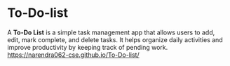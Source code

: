 # To-Do-list
A **To-Do List** is a simple task management app that allows users to add, edit, mark complete, and delete tasks. It helps organize daily activities and improve productivity by keeping track of pending work.
 https://narendra062-cse.github.io/To-Do-list/
